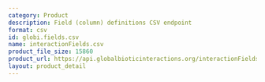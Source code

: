 ```yaml
---
category: Product
description: Field (column) definitions CSV endpoint
format: csv
id: globi.fields.csv
name: interactionFields.csv
product_file_size: 15860
product_url: https://api.globalbioticinteractions.org/interactionFields?type=csv
layout: product_detail
---
```

